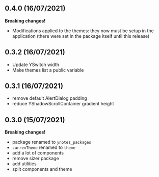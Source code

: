 ## 0.4.0 (16/07/2021)

**Breaking changes!**

- Modifications applied to the themes: they now must be setup in the application (there were set in the package itself until this release)
## 0.3.2 (16/07/2021)

- Update YSwitch width
- Make themes list a public variable
## 0.3.1 (16/07/2021)

- remove default AlertDialog padding
- reduce YShadowScrollContainer gradient height 

## 0.3.0 (15/07/2021)

**Breaking changes!**

- package renamed to `ynotes_packages`
- `currenTheme` renamed to `theme`
- add a lot of components
- remove sizer package
- add utilities
- split components and theme